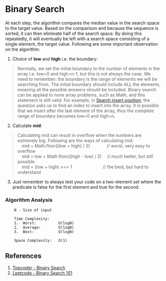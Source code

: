 # Binary Search
At each step, the algorithm compares the median value in the search space to the target value. Based on the comparison and because the sequence is sorted, it can then eliminate half of the search space. By doing this repeatedly, it will eventually be left with a search space consisting of a single element, the target value. Following are some important observation on the algorithm:
1. Choice of **low** and **high** i.e. the boundary:
> Normally, we set the initial boundary to the number of elements in the array i.e. low=0 and high=n-1, but this is not always the case. We need to remember: the boundary is the range of elements we will be searching from. The initial boundary should include ALL the elements, meaning all the possible answers should be included. Binary search can be applied to none array problems, such as Math, and this statement is still valid. For example, in [Search insert position](https://leetcode.com/problems/search-insert-position/), the question asks us to find an index to insert into the array. It is possible that we insert after the last element of the array, thus the complete range of boundary becomes low=0 and high=n.

2. Calculate **mid**:
> Calculating mid can result in overflow when the numbers are extremely big. Following are the ways of calculating mid:<br>
  &emsp;mid = Math.floor((low + high) / 2)         &nbsp;&nbsp;&emsp;&emsp;&emsp;// worst, very easy to overflow <br>
  &emsp;mid = low + Math.floor((high - low) / 2)   &emsp;// much better, but still possible <br>
  &emsp;mid = (low + high) >>> 1                   &nbsp;&nbsp;&emsp;&emsp;&emsp;&emsp;&emsp;&emsp;&nbsp;// the best, but hard to understand <br>

3. Just remember to always test your code on a two-element set where the predicate is false for the first element and true for the second.

### Algorithm Analysis
```
    N - Size of input

    Time Complexity:   
    1.  Worst:          O(logN)
    2.  Average:        O(logN)
    3.  Best:           O(logN)

    Space Complexity:   O(1)
```

## References
1. [Topcoder - Binary Search](https://www.topcoder.com/thrive/articles/Binary%20Search)
2. [Leetcode - Binary Search 101](https://leetcode.com/problems/binary-search/discuss/423162/Binary-Search-101-The-Ultimate-Binary-Search-Handbook)
